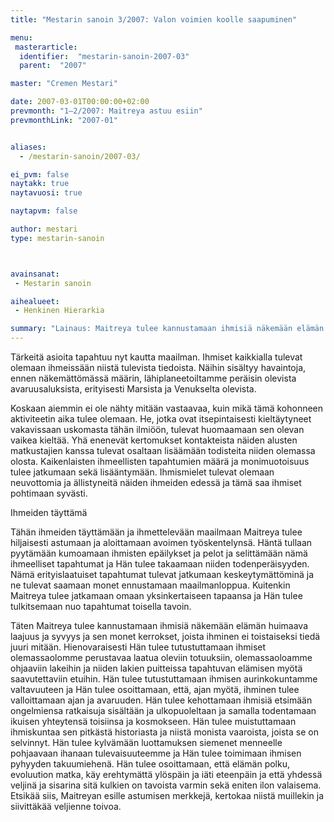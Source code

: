 ```yaml
---
title: "Mestarin sanoin 3/2007: Valon voimien koolle saapuminen"

menu:
 masterarticle:
  identifier:  "mestarin-sanoin-2007-03"
  parent:  "2007"

master: "Cremen Mestari"

date: 2007-03-01T00:00:00+02:00
prevmonth: "1–2/2007: Maitreya astuu esiin"
prevmonthLink: "2007-01"


aliases:
  - /mestarin-sanoin/2007-03/

ei_pvm: false
naytakk: true
naytavuosi: true

naytapvm: false

author: mestari
type: mestarin-sanoin



avainsanat:
 - Mestarin sanoin

aihealueet:
 - Henkinen Hierarkia

summary: "Lainaus: Maitreya tulee kannustamaan ihmisiä näkemään elämän huimaava laajuus ja syvyys ja sen monet kerrokset, joista ihminen ei toistaiseksi tiedä juuri mitään. Hienovaraisesti Hän tulee tutustuttamaan ihmiset olemassaolomme perustavaa laatua oleviin totuuksiin, olemassaoloamme ohjaaviin lakeihin ja niiden lakien puitteissa tapahtuvan elämisen myötä saavutettaviin etuihin. Hän tulee tutustuttamaan ihmisen aurinkokuntamme valtavuuteen ja Hän tulee osoittamaan, että, ajan myötä, ihminen tulee valloittamaan ajan ja avaruuden."
---
```

<p>Tärkeitä asioita tapahtuu nyt kautta maailman. Ihmiset kaikkialla tulevat olemaan ihmeissään niistä tulevista tiedoista. Näihin sisältyy havaintoja, ennen näkemättömässä määrin, lähiplaneetoiltamme peräisin olevista avaruusaluksista, erityisesti Marsista ja Venukselta olevista.</p>
<p>Koskaan aiemmin ei ole nähty mitään vastaavaa, kuin mikä tämä kohonneen aktiviteetin aika tulee olemaan. He, jotka ovat itsepintaisesti kieltäytyneet vakavissaan uskomasta tähän ilmiöön, tulevat huomaamaan sen olevan vaikea kieltää. Yhä enenevät kertomukset kontakteista näiden alusten matkustajien kanssa tulevat osaltaan lisäämään todisteita niiden olemassa olosta. Kaikenlaisten ihmeellisten tapahtumien määrä ja monimuotoisuus tulee jatkumaan sekä lisääntymään. Ihmismielet tulevat olemaan neuvottomia ja ällistyneitä näiden ihmeiden edessä ja tämä saa ihmiset pohtimaan syvästi.</p>
<p>Ihmeiden täyttämä</p>
<p>Tähän ihmeiden täyttämään ja ihmettelevään maailmaan Maitreya tulee hiljaisesti astumaan ja aloittamaan avoimen työskentelynsä. Häntä tullaan pyytämään kumoamaan ihmisten epäilykset ja pelot ja selittämään nämä ihmeelliset tapahtumat ja Hän tulee takaamaan niiden todenperäisyyden. Nämä erityislaatuiset tapahtumat tulevat jatkumaan keskeytymättöminä ja ne tulevat saamaan monet ennustamaan maailmanloppua. Kuitenkin Maitreya tulee jatkamaan omaan yksinkertaiseen tapaansa ja Hän tulee tulkitsemaan nuo tapahtumat toisella tavoin.</p>
<p>Täten Maitreya tulee kannustamaan ihmisiä näkemään elämän huimaava laajuus ja syvyys ja sen monet kerrokset, joista ihminen ei toistaiseksi tiedä juuri mitään. Hienovaraisesti Hän tulee tutustuttamaan ihmiset olemassaolomme perustavaa laatua oleviin totuuksiin, olemassaoloamme ohjaaviin lakeihin ja niiden lakien puitteissa tapahtuvan elämisen myötä saavutettaviin etuihin. Hän tulee tutustuttamaan ihmisen aurinkokuntamme valtavuuteen ja Hän tulee osoittamaan, että, ajan myötä, ihminen tulee valloittamaan ajan ja avaruuden. Hän tulee kehottamaan ihmisiä etsimään ongelmiensa ratkaisuja sisältään ja ulkopuoleltaan ja samalla todentamaan ikuisen yhteytensä toisiinsa ja kosmokseen. Hän tulee muistuttamaan ihmiskuntaa sen pitkästä historiasta ja niistä monista vaaroista, joista se on selvinnyt. Hän tulee kylvämään luottamuksen siemenet menneelle pohjaavaan ihanaan tulevaisuuteemme ja Hän tulee toimimaan ihmisen pyhyyden takuumiehenä. Hän tulee osoittamaan, että elämän polku, evoluution matka, käy erehtymättä ylöspäin ja iäti eteenpäin ja että yhdessä veljinä ja sisarina sitä kulkien on tavoista varmin sekä eniten ilon valaisema. Etsikää siis, Maitreyan esille astumisen merkkejä, kertokaa niistä muillekin ja siivittäkää veljienne toivoa.</p>